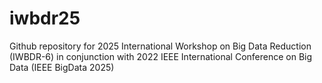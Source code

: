 # iwbdr25
Github repository for 2025 International Workshop on Big Data Reduction (IWBDR-6) in conjunction with 2022 IEEE International Conference on Big Data (IEEE BigData 2025)
